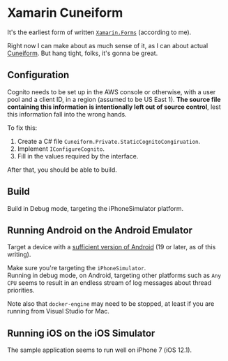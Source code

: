 # Xamarin Cuneiform

It's the earliest form of written [`Xamarin.Forms`][xamarin-forms] (according to me).

Right now I can make about as much sense of it, as I can about actual [Cuneiform][cuneiform-og].
But hang tight, folks, it's gonna be great.


[cuneiform-og]: https://en.wikipedia.org/wiki/Cuneiform
[xamarin-forms]: https://docs.microsoft.com/en-us/xamarin/xamarin-forms/


## Configuration

Cognito needs to be set up in the AWS console or otherwise, with a user pool and a client ID, in a region
(assumed to be US East 1).  **The source file containing this information is intentionally left out of source control**,
lest this information fall into the wrong hands.

To fix this:

1. Create a C# file `Cuneiform.Private.StaticCognitoCongiruation`.
1. Implement `IConfigureCognito`.
1. Fill in the values required by the interface.

After that, you should be able to build.


## Build

Build in Debug mode, targeting the iPhoneSimulator platform.


## Running Android on the Android Emulator

Target a device with a [sufficient version of Android][xamarin-requirements] (19 or later, as of this writing).

Make sure you're targeting the `iPhoneSimulator`.  
Running in debug mode, on Android, targeting other platforms such as `Any CPU` seems to result in an endless stream of
log messages about thread priorities.

Note also that `docker-engine` may need to be stopped, at least if you are running from Visual Studio for Mac.

[xamarin-requirements]: https://docs.microsoft.com/en-us/xamarin/xamarin-forms/get-started/installation


## Running iOS on the iOS Simulator

The sample application seems to run well on iPhone 7 (iOS 12.1).
